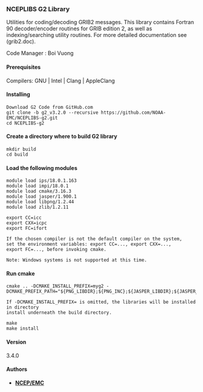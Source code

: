### NCEPLIBS G2 Library

Utilities for coding/decoding GRIB2 messages. This library
contains Fortran 90 decoder/encoder routines for GRIB edition 2,
as well as indexing/searching utility routines. 
For more detailed documentation see (grib2.doc).

Code Manager : Boi Vuong

#### Prerequisites

Compilers: GNU | Intel | Clang | AppleClang 

#### Installing
```
Download G2 Code from GitHub.com
git clone -b g2_v3.2.0 --recursive https://github.com/NOAA-EMC/NCEPLIBS-g2.git
cd NCEPLIBS-g2
```
#### Create a directory where to build G2 library
```
mkdir build
cd build
```
#### Load the following modules 
```
module load ips/18.0.1.163
module load impi/18.0.1
module load cmake/3.16.3
module load jasper/1.900.1
module load libpng/1.2.44
module load zlib/1.2.11

export CC=icc
export CXX=icpc
export FC=ifort

If the chosen compiler is not the default compiler on the system,
set the environment variables: export CC=..., export CXX=..., 
export FC=..., before invoking cmake.

Note: Windows systems is not supported at this time.

```
#### Run cmake
```
cmake .. -DCMAKE_INSTALL_PREFIX=myg2 -DCMAKE_PREFIX_PATH="${PNG_LIBDIR};${PNG_INC};${JASPER_LIBDIR};${JASPER_INC}"

If -DCMAKE_INSTALL_PREFIX= is omitted, the libraries will be installed in directory 
install underneath the build directory.

make
make install

```
#### Version
3.4.0

#### Authors
* **[NCEP/EMC](mailto:NCEP.List.EMC.nceplibs.Developers@noaa.gov)**
